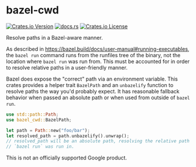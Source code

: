 # bazel-cwd

[![Crates.io Version](https://img.shields.io/crates/v/bazel-cwd)](https://crates.io/crates/bazel-cwd)
[![docs.rs](https://img.shields.io/docsrs/bazel-cwd)](https://docs.rs/bazel-cwd/)
[![Crates.io License](https://img.shields.io/crates/l/bazel-cwd)](https://github.com/kesyog/bazel-cwd/blob/main/LICENSE)

Resolve paths in a Bazel-aware manner.

As described in <https://bazel.build/docs/user-manual#running-executables>, the `bazel run` command
runs from the runfiles tree of the binary, not the location where `bazel run` was run from. This
must be accounted for in order to resolve relative paths in a user-friendly manner.

Bazel does expose the "correct" path via an environment variable. This crates provides a helper
trait `BazelPath` and an `unbazelify` function to resolve paths the way you'd probably expect. It
has reasonable fallback behavior when passed an absolute path or when used from outside of
`bazel run`.

```rust
use std::path::Path;
use bazel_cwd::BazelPath;

let path = Path::new("foo/bar");
let resolved_path = path.unbazelify().unwrap();
// resolved_path will be an absolute path, resolving the relative path against the directory
// `bazel run` was run in.
```

This is not an officially supported Google product.
